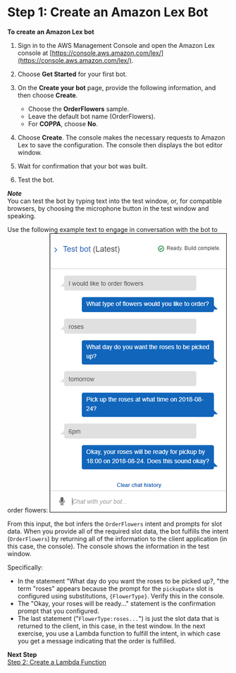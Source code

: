 # Step 1: Create an Amazon Lex Bot

**To create an Amazon Lex bot**

1. Sign in to the AWS Management Console and open the Amazon Lex console at [https://console.aws.amazon.com/lex/](https://console.aws.amazon.com/lex/).

1. Choose **Get Started** for your first bot.

1. On the **Create your bot** page, provide the following information, and then choose **Create**.
   + Choose the **OrderFlowers** sample.
   + Leave the default bot name (OrderFlowers).
   + For **COPPA**, choose **No**.

1. Choose **Create**. The console makes the necessary requests to Amazon Lex to save the configuration. The console then displays the bot editor window.

1. Wait for confirmation that your bot was built.

1. Test the bot.

***Note***  
You can test the bot by typing text into the test window, or, for compatible browsers, by choosing the microphone button in the test window and speaking.

   Use the following example text to engage in conversation with the bot to order flowers:
![](../images/OrderFlowers-NoLambda.png)

   From this input, the bot infers the `OrderFlowers` intent and prompts for slot data. When you provide all of the required slot data, the bot fulfills the intent (`OrderFlowers`) by returning all of the information to the client application (in this case, the console). The console shows the information in the test window.

   Specifically:
   + In the statement "What day do you want the roses to be picked up?, "the term "roses" appears because the prompt for the `pickupDate` slot is configured using substitutions, `{FlowerType}`. Verify this in the console.
   + The "Okay, your roses will be ready..." statement is the confirmation prompt that you configured.
   + The last statement ("`FlowerType:roses...`") is just the slot data that is returned to the client, in this case, in the test window. In the next exercise, you use a Lambda function to fulfill the intent, in which case you get a message indicating that the order is fulfilled.

**Next Step**  
[Step 2: Create a Lambda Function](ex1-step2.md)
